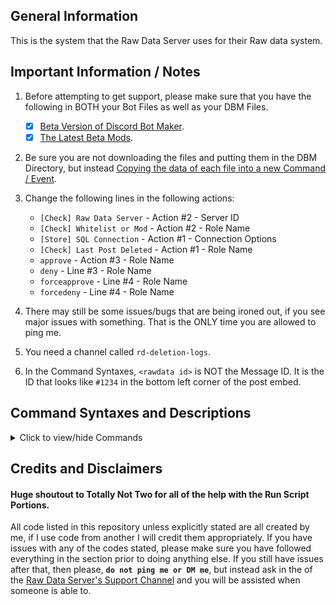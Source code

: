 ## General Information    
This is the system that the Raw Data Server uses for their Raw data system.

## Important Information / Notes    

1. Before attempting to get support, please make sure that you have the following in BOTH your Bot Files as well as your DBM Files.
    - [x] [Beta Version of Discord Bot Maker](https://dbotmaker.io/forums/threads/how-to-join-the-beta-version-for-newbies-and-more.63/).
    - [x] [The Latest Beta Mods](https://github.com/Discord-Bot-Maker-Mods/DBM-Mods/tree/beta).
2. Be sure you are not downloading the files and putting them in the DBM Directory, but instead [Copying the data of each file into a new Command / Event](https://i.imgur.com/gDWVVXl.png).    
3. Change the following lines in the following actions:
    - `[Check] Raw Data Server` - Action #2 - Server ID
    - `[Check] Whitelist or Mod` - Action #2 - Role Name
    - `[Store] SQL Connection` - Action #1 - Connection Options
    - `[Check] Last Post Deleted` - Action #1 - Role Name
    - `approve` - Action #3 - Role Name
    - `deny` - Line #3 - Role Name
    - `forceapprove` - Line #4 - Role Name
    - `forcedeny` - Line #4 - Role Name

4. There may still be some issues/bugs that are being ironed out, if you see major issues with something. That is the ONLY time you are allowed to ping me.
5. You need a channel called `rd-deletion-logs`.
6. In the Command Syntaxes, `<rawdata id>` is NOT the Message ID. It is the ID that looks like `#1234` in the bottom left corner of the post embed.

## Command Syntaxes and Descriptions    
<details>
  <summary>Click to view/hide Commands</summary>
  <p>
<!--  -->
    
- **Making a new Post** [`post.json`](/Raw%20Data%20Server%20-%20Raw%20Data%20System/Commands/post.json)    
  _Allows you to create a new post in the Raw Data Server._    
  `post <category> <post body>`    
####    
- **Approving a Post** [`approve.json`](/Raw%20Data%20Server%20-%20Raw%20Data%20System/Commands/approve.json)    
  _This allows a user that has the specified role to vote to approve a new post. Requires 5 approvals to pass._    
  `approve <rawdata id>`, `accept <rawdata id>`    
####    
- **Denying a Post** [`deny.json`](/Raw%20Data%20Server%20-%20Raw%20Data%20System/Commands/deny.json)    
  _This allows a user that has the specified role to vote to deny a new post. Requires 5 denials to pass._    
  `deny <rawdata id> <reason>`, `decline <rawdata id> <reason>`    
####    
- **Deleting YOUR Own Post** [`deletepost.json`](/Raw%20Data%20Server%20-%20Raw%20Data%20System/Commands/deletepost.json)    
  _This let's you delete one of your own posts that you may have made either by mistake or if you need to update it. This will completely remove it from the channel if it was passed, as well as the database itself to prevent it from being loaded in the future.._    
  `deletepost <rawdata id> <reason>`    
####    
- **Loading a Post** [`load.json`](/Raw%20Data%20Server%20-%20Raw%20Data%20System/Commands/load.json)    
  _Lets you see the embed with any post id, as well as if it passed, failed or is still pending._    
  `load <rawdata id>`    
####    
- **Viewing a Person's Raw Datas** [`viewraws.json`](/Raw%20Data%20Server%20-%20Raw%20Data%20System/Commands/viewraws.json)    
  _You can see a user's currently pending posts as well as their approved posts, their denied posts will not show._    
  `viewraws <user id>`, `viewraws <mention>`    
####    
- **Forcefully Approving a Raw Data** [`forceapprove.json`](/Raw%20Data%20Server%20-%20Raw%20Data%20System/Commands/forceapprove.json)    
  _This allows a person who has been whitelist or a Moderator to forcefully pass a Raw Data._    
  `forceapprove <rawdata id>`, `forceaccept <rawdata id>`    
####    
- **Forcefully Denying a Raw Data** [`forcedeny.json`](/Raw%20Data%20Server%20-%20Raw%20Data%20System/Commands/forcedeny.json)    
  _This allows a person who has been whitelist or a Moderator to forcefully deny a Raw Data._    
  `forcedeny <rawdata id> <denial reason>`, `forcedecline <rawdata id> <denial reason>`    
####    
- **Forcefully Deleting a Raw Data** [`forcedeletepost.json`](/Raw%20Data%20Server%20-%20Raw%20Data%20System/Commands/forcedeletepost.json)    
  _This allows a person who has been whitelist or a Moderator to forcefully delete a Raw Data._    
  `forcedeletepost <rawdata id> <reason>`, `fdeletepost <rawdata id> <reason>`    
####    
- **Adding or Removing Someone to the Force Whitelist** [`forcewhitelist.json`](/Raw%20Data%20Server%20-%20Raw%20Data%20System/Commands/forcewhitelist.json)    
  _Allows a person with the MANAGE_GUILD permission to add someone to the whitelist for using force commands or remove them. This is a toggle command, so doing it once will add them, twice will remove them._    
  `forcewhitelist <user id>`, `forcewhitelist <mention>`    
####    
</p></details>
</p></details>


## Credits and Disclaimers   
#### Huge shoutout to Totally Not Two for all of the help with the Run Script Portions.
All code listed in this repository unless explicitly stated are all created by me, if I use code from another I will credit them appropriately. If you have issues with any of the codes stated, please make sure you have followed everything in the section prior to doing anything else. If you still have issues after that, then please, **`do not ping me or DM me`**, but instead ask in the of the [Raw Data Server's Support Channel](https://discord.gg/cW9zmCu) and you will be assisted when someone is able to.
